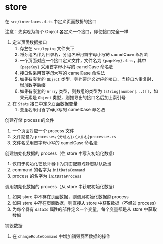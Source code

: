 # store

在 `src/interfaces.d.ts` 中定义页面数据的接口

注意：先实现为每个 Object 各定义一个接口，即使接口完全一样

1. 定义页面数据接口
   1. 存放在 `src/typing` 文件夹下
   2. 将分组名作为目录名，分组名采用首字母小写的 camelCase 命名法
   3. 一个页面对应一个接口定义文件，文件名为 `{pageKey}.d.ts`，其中 `{pageKey}` 采用首字母小写的 camelCase 命名法
   4. 接口名采用首字母大写的 camelCase 命名法
   5. 如果有嵌套的 `Object` 类型，则也要定义对应的接口，当接口名重复时，增加数字后缀
   6. 如果有嵌套的 `Array` 类型，则数组的类型为 `(string|number|...)[]`，如果元素是 `Object` 类型，则推导出的接口名后加上索引号
2. 在 `State` 接口中定义页面数据变量
   1. 变量名采用首字母小写的 camelCase 命名法

创建存储 process 的文件

1. 一个页面对应一个 process 文件
2. 文件路径为 `processes/{分组名}/{文件名}processes.ts`
3. 文件名采用首字母小写的 camelCase 命名法

创建初始化数据的 process（往 store 中写入初始化数据）

1. 仅用于初始化在设计器中为页面配置的静态默认数据
2. command 的名字为 `initDataCommand`
3. process 的名字为 `initDataProcess`

调用初始化数据的 process（从 store 中获取初始化数据）

1. 如果 store 中不存在页面数据，则调用初始化数据的 process
2. 如果 store 中存在页面数据，则直接从 store 中获取数据（不经过 process）
3. 为每个具有 `dataId` 属性的部件定义一个变量，每个变量都是从 store 中获取数据

销毁数据

1. 在 `changeRouteCommand` 中增加销毁页面数据的操作
